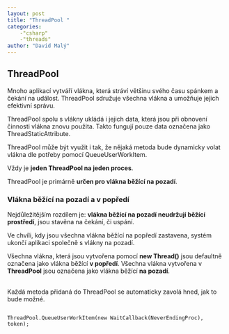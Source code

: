 ```yaml
---
layout: post
title: "ThreadPool "
categories:
    -"csharp"
    -"threads"
author: "David Malý"
--- 
```



## ThreadPool


Mnoho aplikací vytváří vlákna, která stráví většinu svého času spánkem a čekání na událost. ThreadPool sdružuje všechna vlákna a umožňuje jejich efektivní správu.



ThreadPool spolu s vlákny ukládá i jejich data, která jsou při obnovení činnosti vlákna znovu použita. Takto fungují pouze data označena jako ThreadStaticAttribute.



ThreadPool může být využit i tak, že nějaká metoda bude dynamicky volat vlákna dle potřeby pomocí QueueUserWorkItem.



Vždy je **jeden ThreadPool na jeden proces**.



ThreadPool je primárně **určen pro vlákna běžící na pozadí**.


### Vlákna běžící na pozadí a v popředí


Nejdůležitějším rozdílem je: **vlákna běžící na pozadí neudržují běžící prostředí**, jsou stavěna na čekání, či uspání.



Ve chvíli, kdy jsou všechna vlákna běžící na popředí zastavena, systém ukončí aplikaci společně s vlákny na pozadí.



Všechna vlákna, která jsou vytvořena pomocí **new Thread()** jsou defaultně označena jako vlákna běžící **v popředí**. Všechna vlákna vytvořena v **ThreadPool** jsou označena jako vlákna běžící **na pozadí**.

<br>Každá metoda přidaná do ThreadPool se automaticky zavolá hned, jak to bude možné.<br>
```

ThreadPool.QueueUserWorkItem(new WaitCallback(NeverEndingProc), token);

```
